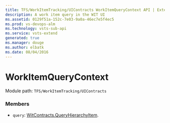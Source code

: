```yaml
---
title: TFS/WorkItemTracking/UIContracts WorkItemQueryContext API | Extensions for Visual Studio Team Services
description: A work item query in the WIT UI
ms.assetid: 0129f51a-152c-7e03-9a0a-46ec7e5f4ec5
ms.prod: vs-devops-alm
ms.technology: vsts-sub-api
ms.service: vsts-extend
generated: true
ms.manager: douge
ms.author: elbatk
ms.date: 08/04/2016
---
```


# WorkItemQueryContext

Module path: `TFS/WorkItemTracking/UIContracts`


### Members

* `query`: [WitContracts.QueryHierarchyItem](../../../TFS/WorkItemTracking/Contracts/QueryHierarchyItem.md). 


